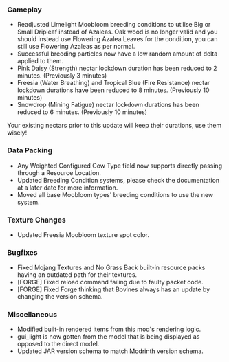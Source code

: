 ### Gameplay
- Readjusted Limelight Moobloom breeding conditions to utilise Big or Small Dripleaf instead of Azaleas. Oak wood is no longer valid and you should instead use Flowering Azalea Leaves for the condition, you can still use Flowering Azaleas as per normal.
- Successful breeding particles now have a low random amount of delta applied to them.
- Pink Daisy (Strength) nectar lockdown duration has been reduced to 2 minutes. (Previously 3 minutes)
- Freesia (Water Breathing) and Tropical Blue (Fire Resistance) nectar lockdown durations have been reduced to 8 minutes. (Previously 10 minutes)
- Snowdrop (Mining Fatigue) nectar lockdown durations has been reduced to 6 minutes. (Previously 10 minutes)

Your existing nectars prior to this update will keep their durations, use them wisely!

### Data Packing
- Any Weighted Configured Cow Type field now supports directly passing through a Resource Location.
- Updated Breeding Condition systems, please check the documentation at a later date for more information.
- Moved all base Moobloom types' breeding conditions to use the new system. 

### Texture Changes
- Updated Freesia Moobloom texture spot color.

### Bugfixes
- Fixed Mojang Textures and No Grass Back built-in resource packs having an outdated path for their textures.
- [FORGE] Fixed reload command failing due to faulty packet code.
- [FORGE] Fixed Forge thinking that Bovines always has an update by changing the version schema. 

### Miscellaneous
- Modified built-in rendered items from this mod's rendering logic.
- gui_light is now gotten from the model that is being displayed as opposed to the direct model.
- Updated JAR version schema to match Modrinth version schema.